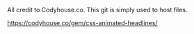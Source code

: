 All credit to Codyhouse.co. This git is simply used to host files.

https://codyhouse.co/gem/css-animated-headlines/
